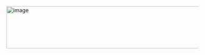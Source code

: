 <img width="716" height="112" alt="image" src="https://github.com/user-attachments/assets/d086ef34-05fa-462a-8cf5-83e8a49e1b8a" />
